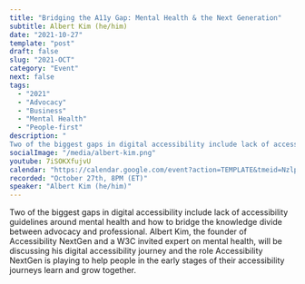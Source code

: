 ```yaml
---
title: "Bridging the A11y Gap: Mental Health & the Next Generation"
subtitle: Albert Kim (he/him)
date: "2021-10-27"
template: "post"
draft: false
slug: "2021-OCT"
category: "Event"
next: false
tags:
  - "2021"
  - "Advocacy"
  - "Business"
  - "Mental Health"
  - "People-first"
description: "
Two of the biggest gaps in digital accessibility include lack of accessibility guidelines around mental health and how to bridge the knowledge divide between advocacy and professional. Albert Kim, the founder of Accessibility NextGen and a W3C invited expert on mental health, will be discussing his digital accessibility journey and the role Accessibility NextGen is playing to help people in the early stages of their accessibility journeys learn and grow together."
socialImage: "/media/albert-kim.png"
youtube: 7iSOKXfujvU
calendar: "https://calendar.google.com/event?action=TEMPLATE&tmeid=NzlpY28ya3ZwaTkyZmtpOTg2MmQwc2UzNHAgYWNjZXNzaWJpbGl0eXRhbGtzQG0&tmsrc=accessibilitytalks%40gmail.com"
recorded: "October 27th, 8PM (ET)"
speaker: "Albert Kim (he/him)"
---
```

Two of the biggest gaps in digital accessibility include lack of accessibility guidelines around mental health and how to bridge the knowledge divide between advocacy and professional. Albert Kim, the founder of Accessibility NextGen and a W3C invited expert on mental health, will be discussing his digital accessibility journey and the role Accessibility NextGen is playing to help people in the early stages of their accessibility journeys learn and grow together.
